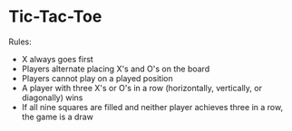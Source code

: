 # Tic-Tac-Toe

Rules:

- X always goes first
- Players alternate placing X's and O's on the board
- Players cannot play on a played position
- A player with three X's or O's in a row (horizontally, vertically, or diagonally) wins
- If all nine squares are filled and neither player achieves three in a row, the game is a draw
